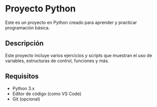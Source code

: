 # Proyecto Python

Este es un proyecto en Python creado para aprender y practicar programación básica.

## Descripción

Este proyecto incluye varios ejercicios y scripts que muestran el uso de variables, estructuras de control, funciones y más.

## Requisitos

- Python 3.x
- Editor de código (como VS Code)
- Git (opcional)
